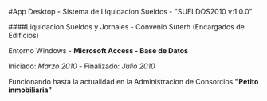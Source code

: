 #App Desktop - Sistema de Liquidacion Sueldos -  "SUELDOS2010 v:1.0.0" 

####Liquidacion Sueldos y Jornales - Convenio Suterh (Encargados de Edificios)

Entorno Windows - **Microsoft Access - Base de Datos**

Iniciado: *Marzo 2010* - Finalizado: *Julio 2010*

Funcionando hasta la actualidad en la Administracion de Consorcios **"Petito inmobiliaria"**
